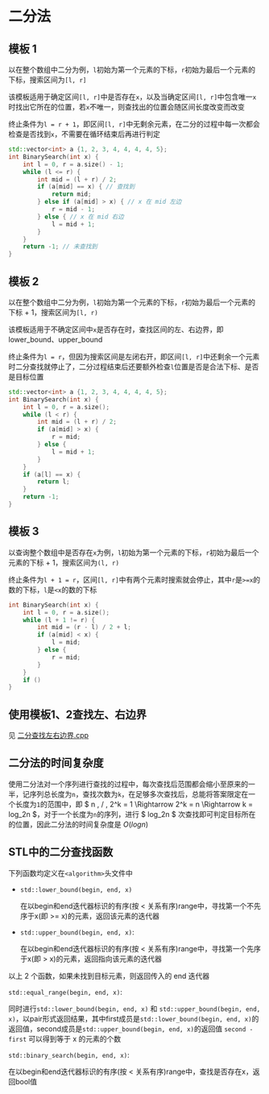 # 二分法
## 模板 1
以在整个数组中二分为例，`l`初始为第一个元素的下标，`r`初始为最后一个元素的下标，搜索区间为`[l, r]`

该模板适用于确定区间`[l, r]`中是否存在`x`，以及当确定区间`[l, r]`中包含唯一`x`时找出它所在的位置，若`x`不唯一，则查找出的位置会随区间长度改变而改变

终止条件为`l = r + 1`，即区间`[l, r]`中无剩余元素，在二分的过程中每一次都会检查是否找到`x`，不需要在循环结束后再进行判定
```cpp
std::vector<int> a {1, 2, 3, 4, 4, 4, 4, 5};
int BinarySearch(int x) {
    int l = 0, r = a.size() - 1;
    while (l <= r) {
        int mid = (l + r) / 2; 
        if (a[mid] == x) { // 查找到
            return mid;
        } else if (a[mid] > x) { // x 在 mid 左边
            r = mid - 1;
        } else { // x 在 mid 右边
            l = mid + 1;
        }
    }
    return -1; // 未查找到
}
```
## 模板 2
以在整个数组中二分为例，`l`初始为第一个元素的下标，`r`初始为最后一个元素的下标 + 1，搜索区间为`[l, r)`

该模板适用于不确定区间中`x`是否存在时，查找区间的左、右边界，即lower_bound、upper_bound

终止条件为`l = r`，但因为搜索区间是左闭右开，即区间`[l, r]`中还剩余一个元素时二分查找就停止了，二分过程结束后还要额外检查`l`位置是否是合法下标、是否是目标位置
``` cpp
std::vector<int> a {1, 2, 3, 4, 4, 4, 4, 5};
int BinarySearch(int x) {
    int l = 0, r = a.size();
    while (l < r) {
        int mid = (l + r) / 2;
        if (a[mid] > x) {
            r = mid;
        } else {
            l = mid + 1;
        }
    }
    if (a[l] == x) {
        return l;
    }
    return -1;
}
```
## 模板 3
以查询整个数组中是否存在`x`为例，`l`初始为第一个元素的下标，`r`初始为最后一个元素的下标 + 1，搜索区间为`(l, r)`

终止条件为`l + 1 = r`，区间`[l, r]`中有两个元素时搜索就会停止，其中`r`是`>=x`的数的下标，`l`是`<x`的数的下标
```cpp
int BinarySearch(int x) {
    int l = 0, r = a.size();
    while (l + 1 != r) {
        int mid = (r - l) / 2 + l;
        if (a[mid] < x) {
            l = mid;
        } else {
            r = mid;
        }
    }
    if ()
}
```
## 使用模板1、2查找左、右边界
见 [二分查找左右边界.cpp](二分查找左右边界.cpp)
## 二分法的时间复杂度
使用二分法对一个序列进行查找的过程中，每次查找后范围都会缩小至原来的一半，记序列总长度为`n`，查找次数为`k`，在足够多次查找后，总能将答案限定在一个长度为`1`的范围中，即 $ n \, / \, 2^k = 1 \Rightarrow 2^k = n \Rightarrow k = log_2n $，对于一个长度为`n`的序列，进行 $ log_2n $ 次查找即可判定目标所在的位置，因此二分法的时间复杂度是 $O(logn)$
## STL中的二分查找函数
下列函数均定义在`<algorithm>`头文件中

- `std::lower_bound(begin, end, x)`

    在以begin和end迭代器标识的有序(按 < 关系有序)range中，寻找第一个不先序于x(即 >= x)的元素，返回该元素的迭代器

- `std::upper_bound(begin, end, x)`: 

    在以begin和end迭代器标识的有序(按 < 关系有序)range中，寻找第一个先序于x(即 > x)的元素，返回指向该元素的迭代器

以上 2 个函数，如果未找到目标元素，则返回传入的 end 迭代器

`std::equal_range(begin, end, x)`: 

同时进行`std::lower_bound(begin, end, x)` 和 `std::upper_bound(begin, end, x)`，以pair形式返回结果，其中first成员是`std::lower_bound(begin, end, x)`的返回值，second成员是`std::upper_bound(begin, end, x)`的返回值
`second - first` 可以得到等于 x 的元素的个数

`std::binary_search(begin, end, x)`: 

在以begin和end迭代器标识的有序(按 < 关系有序)range中，查找是否存在x，返回bool值